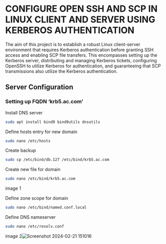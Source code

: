 
# CONFIGURE OPEN SSH AND SCP IN LINUX CLIENT AND SERVER USING KERBEROS AUTHENTICATION

The aim of this project is to establish a robust Linux client-server environment that requires Kerberos authentication before granting SSH access and enabling SCP file transfers. This encompasses setting up the Kerberos server, distributing and managing Kerberos tickets, configuring OpenSSH to utilize Kerberos for authentication, and guaranteeing that SCP transmissions also utilize the Kerberos authentication.

## Server Configuration

### Setting up FQDN ‘krb5.ac.com’

Install DNS server
```bash
sudo apt install bind9 bind9utils dnsutils
```
Define hosts entry for new domain
```bash
sudo nano /etc/hosts
```
Create backup
```bash
sudo cp /etc/bind/db.127 /etc/bind/krb5.ac.com 
```
Create new file for domain
```bash
sudo nano /etc/bind/krb5.ac.com
```
image 1 

Define zone scope for domain
```bash
sudo nano /etc/bind/named.conf.local
```
Define DNS nameserver
```bash
sudo nano /etc/resolv.conf 
```
image 2![Screenshot 2024-02-21 151016](https://github.com/akshata9597/cdac-pg-ditiss/assets/149655684/595fe9fc-0333-4b39-95c7-384a73076f20)

